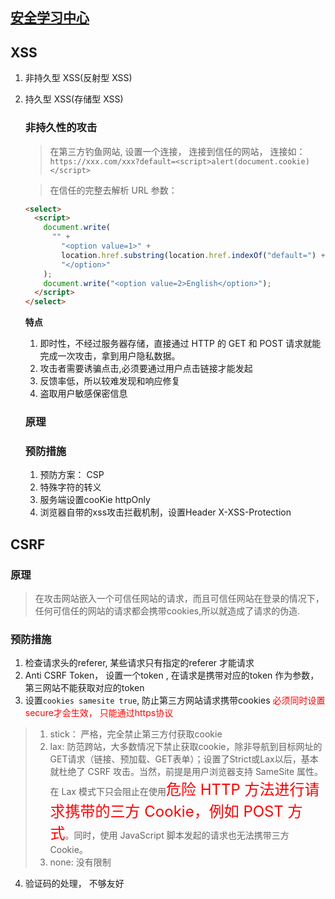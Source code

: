 ## [安全学习中心](https://www.cloudflare.com/zh-cn/learning/)
## XSS

1. 非持久型 XSS(反射型 XSS)
2. 持久型 XSS(存储型 XSS)

   ### 非持久性的攻击

   > 在第三方钓鱼网站, 设置一个连接， 连接到信任的网站， 连接如： `https://xxx.com/xxx?default=<script>alert(document.cookie)</script>`

   > 在信任的完整去解析 URL 参数：

   ```html
   <select>
     <script>
       document.write(
         "" +
           "<option value=1>" +
           location.href.substring(location.href.indexOf("default=") + 8) +
           "</option>"
       );
       document.write("<option value=2>English</option>");
     </script>
   </select>
   ```

   **特点**

   1. 即时性，不经过服务器存储，直接通过 HTTP 的 GET 和 POST 请求就能完成一次攻击，拿到用户隐私数据。
   2. 攻击者需要诱骗点击,必须要通过用户点击链接才能发起
   3. 反馈率低，所以较难发现和响应修复
   4. 盗取用户敏感保密信息

   ### 原理

   ### 预防措施
   1. 预防方案： CSP
   2. 特殊字符的转义
   3. 服务端设置cooKie httpOnly
   4. 浏览器自带的xss攻击拦截机制，设置Header X-XSS-Protection

## CSRF
   ### 原理
   > 在攻击网站嵌入一个可信任网站的请求，而且可信任网站在登录的情况下，任何可信任的网站的请求都会携带cookies,所以就造成了请求的伪造.
   ### 预防措施
   1. 检查请求头的referer, 某些请求只有指定的referer 才能请求
   2. Anti CSRF Token， 设置一个token , 在请求是携带对应的token 作为参数， 第三网站不能获取对应的token
   3. 设置`cookies samesite true`, 防止第三方网站请求携带cookies <font  color=red>必须同时设置secure才会生效， 只能通过https协议</font>
   > 1. stick： 严格，完全禁止第三方付获取cookie
   > 2. lax: 防范跨站，大多数情况下禁止获取cookie，除非导航到目标网址的GET请求（链接、预加载、GET表单）；设置了Strict或Lax以后，基本就杜绝了 CSRF 攻击。当然，前提是用户浏览器支持 SameSite 属性。
   在 Lax 模式下只会阻止在使用<font color="red" size=5>危险 HTTP 方法进行请求携带的三方 Cookie，例如 POST 方式</font>。同时，使用 JavaScript 脚本发起的请求也无法携带三方 Cookie。
   > 3. none: 没有限制
   4. 验证码的处理， 不够友好

